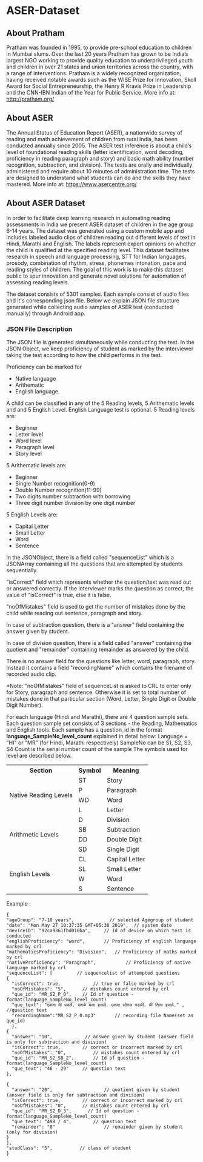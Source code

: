 # ASER-Dataset

## About Pratham
Pratham was founded in 1995, to provide pre-school education to children in Mumbai slums. Over the last 20 years Pratham has grown to be India’s largest NGO working to provide quality education to underprivileged youth and 
children in over 21 states and union territories across the country, with a range of interventions. Pratham is a widely recognized organization, having received notable awards such as the WISE Prize for Innovation, 
Skoll Award for Social Entrepreneurship, the Henry R Kravis Prize in Leadership and the CNN-IBN Indian of the Year for Public Service. More info at: http://pratham.org/


## About ASER
The Annual Status of Education Report (ASER), a nationwide survey of reading and math achievement of children from rural India, has been conducted annually since 2005. 
The ASER test inference is about a child’s level of foundational reading skills (letter identification, word decoding, proficiency in reading paragraph and story) and basic math ability 
(number recognition, subtraction, and division). The tests are orally and individually administered and require about 10 minutes of administration time. 
The tests are designed to understand what students can do and the skills they have mastered. More info at: https://www.asercentre.org/

## About ASER Dataset
In order to facilitate deep learning research in automating reading assessments in India we present ASER dataset of children in the age group 6-14 years. 
The dataset was generated using a custom mobile app and includes labeled audio clips of children reading out different levels of text in Hindi, Marathi and 
English. The labels represent expert opinions on whether the child is qualified at the specified reading level. This dataset facilitates research in speech 
and language processing, STT for Indian languages, prosody, combination of rhythm, stress, phonemes intonation, pace and reading styles of children.
The goal of this work is to make this dataset public to spur innovation and generate novel solutions for automation of assessing reading levels. 

The dataset consists of 5301 samples. Each sample consist of audio files and it's corresponding json file.
Below we explain JSON file structure generated while collecting audio samples of ASER test (conducted manually) through Android app.	  
			  
### JSON File Description
The JSON file is generated simultaneously while conducting the test. In the JSON Object, we keep proficiency of student as marked by the interviewer taking the test according to how the child performs in the test.

Proficiency can be marked for 
* Native language
* Arithematic
* English language.

A child can be classified in any of the 5 Reading levels, 5 Arithematic levels and and 5 English Level. English Language test is optional.
5 Reading levels are:
- Beginner
- Letter level
- Word level
- Paragraph level
- Story level  

5 Arithematic levels are: 
- Beginner
- Single Number recognition(0-9)
- Double Number recognition(11-99)
- Two digits number subtraction with borrowing
- Three digit number division by one digit number

5 English Levels are:
- Capital Letter
- Small Letter
- Word
- Sentence
			
In the JSONObject, there is a field called "sequenceList" which is a JSONArray containing all the questions that are attempted by students sequentially.
			
"isCorrect" field which represents whether the question/text was read out or answered correctly. If the interviewer marks the question as correct, the value of "isCorrect" is true, else it is false.
			
"noOfMistakes" field is used to get the number of mistakes done by the child while reading out sentence, paragraph and story. 

In case of subtraction question, there is a "answer" field containing the answer given by student.

In case of division question, there is a field called "answer" containing the quotient and "remainder" containing remainder as answered by the child.

There is no answer field for the questions like letter, word, paragraph, story. Instead it contains a field "recordingName" which contains the filename of recorded audio clip.

*Note:  "noOfMistakes" field of sequenceList is asked to CRL to enter only for Story, paragraph and sentence. Otherwise it is set to total number of mistakes done in that particular section (Word, Letter, Single Digit or Double Digit Number).

For each language (Hindi and Marathi), there are 4 question sample sets. Each question sample set consists of 3 sections - the Reading, Mathematics and English tools. Each sample has a question_id in the format <b> language_SampleNo_level_count </b> explained in detail below:
Language = "HI" or "MR" (for Hindi, Marathi respectively)
SampleNo can be S1, S2, S3, S4
Count is the serial number count of the sample
The symbols used for level are described below. 

<table>
  <tr>
  <th>Section</th>
  <th>Symbol</th>
  <th>Meaning</th>
  </tr>
  <tr>
    <td rowspan=4>Native Reading Levels	</td>
    <td>ST</td>
    <td>Story</td>
   </tr>
    <tr>
    <td>P</td>
    <td>Paragraph</td>
   </tr>
   <tr>
    <td>WD</td>
    <td>Word</td>
   </tr>
    <tr>
    <td>L</td>
    <td>Letter</td>
   </tr>
   <tr>
    <td rowspan=4>Arithmetic Levels	</td>
    <td>D</td>
    <td>Division</td>
   </tr>
    <tr>
    <td>SB</td>
    <td>Subtraction</td>
   </tr>
   <tr>
    <td>DD</td>
    <td>Double Digit</td>
   </tr>
    <tr>
    <td>SD</td>
    <td>Single Digit</td>
   </tr>
     <tr>
    <td rowspan=4>English Levels	</td>
    <td>CL</td>
    <td>Capital Letter</td>
   </tr>
    <tr>
    <td>SL</td>
    <td>Small Letter</td>
   </tr>
   <tr>
    <td>W</td>
    <td>Word</td>
   </tr>
    <tr>
    <td>S</td>
    <td>Sentence</td>
   </tr>
</table>

Example :	
				
    {
    "ageGroup": "7-10 years",             // selected Agegroup of student
    "date": "Mon May 27 10:37:35 GMT+05:30 2019",  // system date
    "deviceID": "92ca9361fbd010ba",		// Id of device on which test is conducted
    "englishProficiency": "word",		// Proficiency of english language marked by crl
    "mathematicsProficiency": "Division",   // Proficiency of maths marked by crl
    "nativeProficiency": "Paragraph",			// Proficiency of native language marked by crl
    "sequenceList": [         // sequencelist of attempted questions 
    {
      "isCorrect": true,			// true or false marked by crl 
      "noOfMistakes": "5",		// mistakes count entered by crl
      "que_id": "MR_S2_P_0",	// Id of question -format(language_SampleNo_level_count)
      "que_text": "एकदा मी पडले. सगळे मला हसले. एकदा सोनल पडली. मी तिला हसले." ,     //question text
	  "recordingName":"MR_S2_P_0.mp3"		// recording file Name(set as que_id)
	  },
    {
      "answer": "10",            // answer given by student (answer field is only for subtraction and division)
      "isCorrect": true,        // correct or incorrect marked by crl 
      "noOfMistakes": "0",			// mistakes count entered by crl
      "que_id": "MR_S2_SB_2",		// Id of question -format(language_SampleNo_level_count)
      "que_text": "46 - 29"     // question text
    },
    
    {
      "answer": "20", 					// quotient given by student (answer field is only for subtraction and division)
      "isCorrect": true,        // correct or incorrect marked by crl 
      "noOfMistakes": "0",      // mistakes count entered by crl
      "que_id": "MR_S2_D_3",	  // Id of question -format(language_SampleNo_level_count)
      "que_text": "498 / 4", 		// question text
      "remainder": "0"					// remainder given by student (only for division)
    }
    ],
    "studClass": "5",          // class of student
    }
